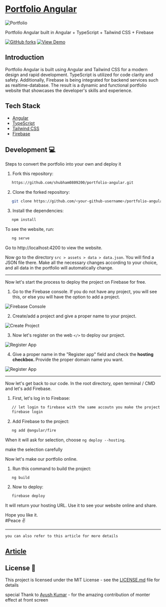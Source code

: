 
# [Portfolio Angular](shubhamkr.web.app)

![Portfolio](https://miro.medium.com/v2/resize:fit:720/format:webp/1*MGMIc4nzyEOmZRb05arMaA.png)

Portfolio Angular built in Angular + TypeScript + Tailwind CSS + Firebase

[![GitHub forks](https://img.shields.io/github/forks/shubham0809200/portfolio-angular?style=for-the-badge)](https://github.com/shubham0809200/portfolio-angular/network)
[![View Demo](https://img.shields.io/static/v1?label=&message=View%20Demo&style=for-the-badge&color=black&logo=angular)](https://shubhamkr.web.app)

## Introduction

Portfolio Angular is built using Angular and Tailwind CSS for a modern design and rapid development. TypeScript is utilized for code clarity and safety. Additionally, Firebase is being integrated for backend services such as realtime-database. The result is a dynamic and functional portfolio website that showcases the developer's skills and experience.

## Tech Stack

- [Angular](https://angular.io)
- [TypeScript](https://www.typescriptlang.org)
- [Tailwind CSS](https://tailwindcss.com)
- [Firebase](https://firebase.google.com)

## Development 💻

Steps to convert the portfolio into your own and deploy it

1. Fork this repository:

```bash
   https://github.com/shubham0809200/portfolio-angular.git
```

2. Clone the forked repository:

```bash
   git clone https://github.com/<your-github-username>/portfolio-angular.git
```

3. Install the dependencies:

```bash
   npm install
```

To see the website, run:

```bash
   ng serve
```

Go to http://localhost:4200 to view the website.

Now go to the directory `src > assets > data > data.json`. You will find a JSON file there. Make all the necessary changes according to your choice, and all data in the portfolio will automatically change.

---

Now let's start the process to deploy the project on Firebase for free.

1.  Go to the Firebase console. If you do not have any project, you will see this, or else you will have the option to add a project.

![Firebase Console](https://cdn-images-1.medium.com/max/800/1*YNHHy0sGuqVA6cMKuKP6uA.png)

2.  Create/add a project and give a proper name to your project.

![Create Project](https://cdn-images-1.medium.com/max/800/1*2cXssXS84_eeujU_b9FLKw.png)

3.  Now let's register on the web `</>` to deploy our project.

![Register App](https://cdn-images-1.medium.com/max/800/1*JEItnuggfoyfVG-mnl0AoQ.png)

4. Give a proper name in the "Register app" field and check the <b> hosting checkbox. </b> Provide the proper domain name you want.

![Register App](https://cdn-images-1.medium.com/max/800/1*X61GXUpQI_gzJV1hE2zt_g.png)

---

Now let's get back to our code. In the root directory, open terminal / CMD and let's add Firebase.

1. First, let's log in to Firebase:

```bash
   // let login to firebase with the same accoutn you make the project on
   firebase login
```

2. Add Firebase to the project:

```bash
   ng add @angular/fire
```

When it will ask for selection, choose `ng deploy --hosting`.

make the selection carefully

Now let's make our portfolio online.

1. Run this command to build the project:

```bash
   ng build
```

2. Now to deploy:

```bash
   firebase deploy
```

It will return your hosting URL. Use it to see your website online and share.

Hope you like it.
<br/>
#Peace ✌️

---

```text
you can also refer to this article for more details
```

## [Article](https://medium.com/@i.shubham/portfolio-angular-a20a4be58933)

## License 📄

This project is licensed under the MIT License - see the [LICENSE.md](./LICENSE.md) file for details

special Thank to [Ayush Kumar](https://github.com/ayushkumar1610) - for the amazing contribution of monter effect at front screen